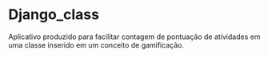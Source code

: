 # Django_class
Aplicativo produzido para facilitar contagem de pontuação de atividades em uma classe inserido em um conceito de gamificação.
